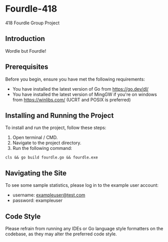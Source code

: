 # Fourdle-418
418 Fourdle Group Project

## Introduction
Wordle but Fourdle!

## Prerequisites
Before you begin, ensure you have met the following requirements:
- You have installed the latest version of Go from https://go.dev/dl/
- You have installed the latest version of MingGW if you're on windows from https://winlibs.com/ (UCRT and POSIX is preferred) 

## Installing and Running the Project
To install and run the project, follow these steps:

1. Open terminal / CMD.
2. Navigate to the project directory.
3. Run the following command:

```
cls && go build fourdle.go && fourdle.exe
```
## Navigating the Site
To see some sample statistics, please log in to the example user account:  
- username: exampleuser@test.com  
- password: exampleuser

## Code Style
Please refrain from running any IDEs or Go language style formatters on the codebase, as they may alter the preferred code style.
